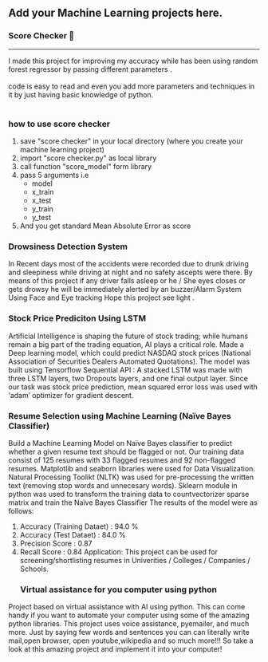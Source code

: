 ## Add your Machine Learning projects here.

<h3><b>Score Checker 📝</b></h3><hr>
I made this project for improving my accuracy while has been using random forest regressor
by passing different parameters .<br><br>
code is
easy to read and even you add more parameters and techniques in it by just having basic knowledge of python.
<br><br>
<h3>how to use score checker</h3>
<ol>
 <li>save "score checker" in your local directory (where you create your machine learning project)</li>
 <Li> import "score checker.py" as local library</li>
 <li>call function "score_model" form library</li>
 <li> pass 5 arguments i.e
  <ul>
   <li>model</li><li>x_train</li><li>x_test</li><li>y_train</li><li>y_test</li></ul>
 <li> And you get standard Mean Absolute Error as score</li>
  </ol>

<b><h3>Drowsiness Detection System</h3></b>

In Recent days most of the accidents were recorded due to drunk driving and sleepiness while driving at night and no safety ascepts were there.
By means of this project if any driver falls asleep or he / She eyes closes or gets drowsy he will be immediately alerted by an buzzer/Alarm System Using Face and Eye tracking
Hope this project see light .

<b><h3>Stock Price Prediciton Using LSTM</h3></b>

Artificial Intelligence is shaping the future of stock trading; while humans remain a big part of the trading equation, AI plays a critical role.
Made a Deep learning model, which could predict NASDAQ stock prices (National Association of Securities Dealers Automated Quotations).
The model was built using Tensorflow Sequential API :
A stacked LSTM was made with three LSTM layers, two Dropouts layers, and one final output layer.
Since our task was stock price prediction, mean squared error loss was used with ‘adam’ optimizer for gradient descent.

<b><h3>Resume Selection using Machine Learning (Naïve Bayes Classifier)</h3></b>

Build a Machine Learning Model on Naïve Bayes classifier to predict whether a given resume text should be flagged or not. Our training data consist of 125 resumes with 33 flagged resumes and 92 non-flagged resumes. Matplotlib and seaborn libraries were used for Data Visualization. Natural Processing Toolikt (NLTK) was used for pre-processing the written text (removing stop words and unnecesary words). Sklearn module in python was used to transform the training data to countvectorizer sparse matrix and train the Naïve Bayes Classifier
The results of the model were as follows:
1) Accuracy (Training Dataet) : 94.0 %
2) Accuracy (Test Dataet) : 84.0 %
3) Precision Score : 0.87
4) Recall Score : 0.84
Application: This project can be used for screening/shortlisting resumes in Univerities / Colleges / Companies / Schools.
<b> <h3> Virtual assistance for you computer using python </h3></b>
 
Project based on virtual assistance with AI using python. This can come handy if you want to automate your computer using some of the amazing python libraries. This project uses voice assistance, pyemailer, and much more. Just by saying few words and sentences you can can literally write mail,open browser, open youtube,wikipedia and so much more!!! So take a look at this amazing project and implement it into your computer!
